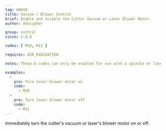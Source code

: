 ```yaml
---
tag: m0010
title: Vacuum / Blower Control
brief: Enable and disable the Cutter Vacuum or Laser Blower Motor.
author: descipher

group: control
since: 2.0.8

codes: [ M10, M11 ]

requires: AIR_EVACUATION

notes: These G-codes can only be enabled for use with a spindle or laser setup.

examples:
  -
    pre: Turn laser blower motor on
    code:
      - M10
  -
    pre: Turn laser blower motor off
    code:
      - M11
---
```


Immediately turn the cutter's vacuum or laser's blower motor on or off.
